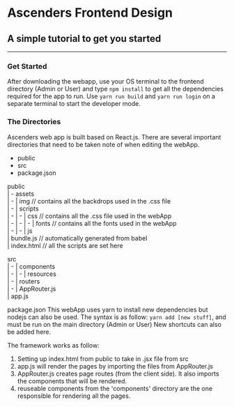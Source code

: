 # Ascenders Frontend Design
## A simple tutorial to get you started
---
### Get Started
After downloading the webapp, use your OS terminal to the frontend directory (Admin or User) and type `npm install` to get all the dependencies required for the app to run.
Use `yarn run build` and `yarn run login` on a separate terminal to start the developer mode.

### The Directories
Ascenders web app is built based on React.js. There are several important directories that need to be taken note of when editing the webApp.
- public
- src
- package.json

public<br>
| - assets<br>
| - | img   // contains all the backdrops used in the .css file<br>
| - | scripts<br>
| - | - | css    // contains all the .css file used in the webApp<br>
| - | - | - | fonts    // contains all the fonts used in the webApp<br>
| - | - | js<br>
| bundle.js    // automatically generated from babel<br>
| index.html    // all the scripts are set here<br>

src<br>
| - | components<br>
| - | - | resources<br>
| - | routers<br>
| - | AppRouter.js<br>
| app.js<br>

package.json
This webApp uses yarn to install new dependencies but nodejs can also be used.
The syntax is as follow: `yarn add [new stuff]`, and must be run on the main directory (Admin or User)
New shortcuts can also be added here.


The framework works as follow:
1. Setting up index.html from public to take in .jsx file from src
2. app.js will render the pages by importing the files from AppRouter.js
3. AppRouter.js creates page routes (from the client side). It also imports the components that will be rendered.
4. reuseable components from the 'components' directory are the one responsible for rendering all the pages.